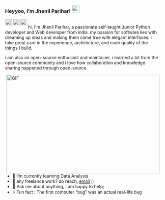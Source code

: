 ### Heyyoo, I’m Jhenil Parihar! <img src="https://media.giphy.com/media/hvRJCLFzcasrR4ia7z/giphy.gif" width="25px">

<a href="https://discord.gg/c5Nnz3hUDu">
  <img align="left" alt="Jhenil's Discord" width="22px" src="https://raw.githubusercontent.com/peterthehan/peterthehan/master/assets/discord.svg" />
</a>
<a href="https://twitter.com/jhenil_parihar">
  <img align="left" alt="Jhenil | Twitter" width="22px" src="https://raw.githubusercontent.com/peterthehan/peterthehan/master/assets/twitter.svg" />
</a>
<a href="https://linkedin.com/in/jhenil-parihar-44051a216">
  <img align="left" alt="Jhenil's LinkedIN" width="22px" src="https://raw.githubusercontent.com/peterthehan/peterthehan/master/assets/linkedin.svg" />
</a>
<br>
hi, i'm Jhenil Parihar, a passionate self-taught Junior Python developer and Web developer from india. my passion for software lies with dreaming up ideas and making them come true with elegant interfaces. i take great care in the experience, architecture, and code quality of the things I build.

i am also an open-source enthusiast and maintainer. i learned a lot from the open-source community and i love how collaboration and knowledge sharing happened through open-source.


  <img align="right" alt="GIF" src="https://user-images.githubusercontent.com/83356501/129451786-db9a63ed-8171-4206-a369-96ba56e2b9c3.gif" width="500" height="320" />


- 🌱 I’m currently learning Data Analysis
- 💼 any freelance work? do reach, [email](mailto:jhenilparihar@gmail.com) :)
- 💬 Ask me about anything, i am happy to help;
- ⚡ Fun fact : The first computer “bug” was an actual real-life bug
